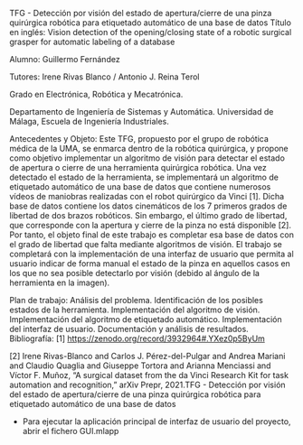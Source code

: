 TFG - Detección por visión del estado de apertura/cierre de una pinza quirúrgica robótica para etiquetado automático de una base de datos
Título en inglés: Vision detection of the opening/closing state of a robotic surgical grasper for automatic labeling of a database

Alumno: Guillermo Fernández

Tutores: Irene Rivas Blanco / Antonio J. Reina Terol

Grado en Electrónica, Robótica y Mecatrónica.

Departamento de Ingeniería de Sistemas y Automática. Universidad de Málaga, Escuela de Ingeniería Industriales.

Antecedentes y Objeto:
Este TFG, propuesto por el grupo de robótica médica de la UMA, se enmarca dentro de la robótica quirúrgica, y propone como objetivo implementar un algoritmo de visión para detectar el estado de apertura o cierre de una herramienta quirúrgica robótica. Una vez detectado el estado de la herramienta, se implementará un algoritmo de etiquetado automático de una base de datos que contiene numerosos vídeos de maniobras realizadas con el robot quirúrgico da Vinci [1]. Dicha base de datos contiene los datos cinemáticos de los 7 primeros grados de libertad de dos brazos robóticos. Sin embargo, el último grado de libertad, que corresponde con la apertura y cierre de la pinza no está disponible [2]. Por tanto, el objeto final de este trabajo es completar esa base de datos con el grado de libertad que falta mediante algoritmos de visión. El trabajo se completará con la implementación de una interfaz de usuario que permita al usuario indicar de forma manual el estado de la pinza en aquellos casos en los que no sea posible detectarlo por visión (debido al ángulo de la herramienta en la imagen).

Plan de trabajo:
Análisis del problema. Identificación de los posibles estados de la herramienta.
Implementación del algoritmo de visión.
Implementación del algoritmo de etiquetado automático.
Implementación del interfaz de usuario.
Documentación y análisis de resultados.
Bibliografía:
[1] https://zenodo.org/record/3932964#.YXez0p5ByUm

[2] Irene Rivas-Blanco and Carlos J. Pérez-del-Pulgar and Andrea Mariani and Claudio Quaglia and Giuseppe Tortora and Arianna Menciassi and Víctor F. Muñoz, “A surgical dataset from the da Vinci Research Kit for task automation and recognition,” arXiv Prepr, 2021.TFG - Detección por visión del estado de apertura/cierre de una pinza quirúrgica robótica para etiquetado automático de una base de datos


* Para ejecutar la aplicación principal de interfaz de usuario del proyecto, abrir el fichero GUI.mlapp

